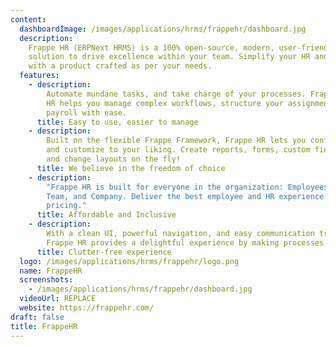 ```yaml
---
content:
  dashboardImage: /images/applications/hrms/frappehr/dashboard.jpg
  description:
    Frappe HR (ERPNext HRMS) is a 100% open-source, modern, user-friendly
    solution to drive excellence within your team. Simplify your HR and Payroll operations
    with a product crafted as per your needs.
  features:
    - description:
        Automate mundane tasks, and take charge of your processes. Frappe
        HR helps you manage complex workflows, structure your assignments, and set up
        payroll with ease.
      title: Easy to use, easier to manage
    - description:
        Built on the flexible Frappe Framework, Frappe HR lets you configure
        and customize to your liking. Create reports, forms, custom fields, print formats,
        and change layouts on the fly!
      title: We believe in the freedom of choice
    - description:
        "Frappe HR is built for everyone in the organization: Employees,
        Team, and Company. Deliver the best employee and HR experience with affordable
        pricing."
      title: Affordable and Inclusive
    - description:
        With a clean UI, powerful navigation, and easy communication tracking,
        Frappe HR provides a delightful experience by making processes less overwhelming.
      title: Clutter-free experience
  logo: /images/applications/hrms/frappehr/logo.png
  name: FrappeHR
  screenshots:
    - /images/applications/hrms/frappehr/dashboard.jpg
  videoUrl: REPLACE
  website: https://frappehr.com/
draft: false
title: FrappeHR
---
```

